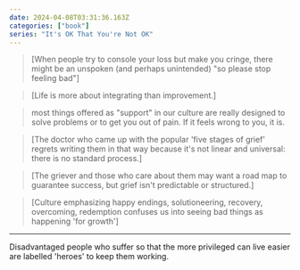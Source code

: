 ```yaml
---
date: 2024-04-08T03:31:36.163Z
categories: ["book"]
series: "It's OK That You're Not OK"
---
```

> [When people try to console your loss but make you cringe, there might be an unspoken (and perhaps unintended) "so please stop feeling bad"]

> [Life is more about integrating than improvement.]

> most things offered as "support" in our culture are really designed to solve problems or to get you out of pain. If it feels wrong to you, it is.

> [The doctor who came up with the popular 'five stages of grief' regrets writing them in that way because it's not linear and universal: there is no standard process.]

> [The griever and those who care about them may want a road map to guarantee success, but grief isn't predictable or structured.]

> [Culture emphasizing happy endings, solutioneering, recovery, overcoming, redemption confuses us into seeing bad things as happening 'for growth']

---

Disadvantaged people who suffer so that the more privileged can live easier are labelled 'heroes' to keep them working.
